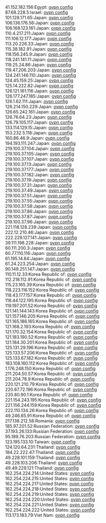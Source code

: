 41.152.182.156:Egypt: [ovpn config](vpn/41_152_182_156.ovpn)  
87.68.228.5:Israel: [ovpn config](vpn/87_68_228_5.ovpn)  
101.128.171.65:Japan: [ovpn config](vpn/101_128_171_65.ovpn)  
106.136.176.56:Japan: [ovpn config](vpn/106_136_176_56.ovpn)  
106.168.123.161:Japan: [ovpn config](vpn/106_168_123_161.ovpn)  
110.4.217.211:Japan: [ovpn config](vpn/110_4_217_211.ovpn)  
111.106.12.177:Japan: [ovpn config](vpn/111_106_12_177.ovpn)  
113.20.226.33:Japan: [ovpn config](vpn/113_20_226_33.ovpn)  
115.38.182.91:Japan: [ovpn config](vpn/115_38_182_91.ovpn)  
118.156.245.9:Japan: [ovpn config](vpn/118_156_245_9.ovpn)  
118.241.141.11:Japan: [ovpn config](vpn/118_241_141_11.ovpn)  
119.25.24.86:Japan: [ovpn config](vpn/119_25_24_86.ovpn)  
119.47.206.203:Japan: [ovpn config](vpn/119_47_206_203.ovpn)  
124.241.146.110:Japan: [ovpn config](vpn/124_241_146_110.ovpn)  
124.45.159.25:Japan: [ovpn config](vpn/124_45_159_25.ovpn)  
125.14.222.82:Japan: [ovpn config](vpn/125_14_222_82.ovpn)  
126.121.161.116:Japan: [ovpn config](vpn/126_121_161_116.ovpn)  
126.177.247.185:Japan: [ovpn config](vpn/126_177_247_185.ovpn)  
126.1.62.111:Japan: [ovpn config](vpn/126_1_62_111.ovpn)  
126.214.150.229:Japan: [ovpn config](vpn/126_214_150_229.ovpn)  
126.65.242.161:Japan: [ovpn config](vpn/126_65_242_161.ovpn)  
126.76.64.23:Japan: [ovpn config](vpn/126_76_64_23.ovpn)  
126.79.105.117:Japan: [ovpn config](vpn/126_79_105_117.ovpn)  
133.114.129.15:Japan: [ovpn config](vpn/133_114_129_15.ovpn)  
153.232.5.118:Japan: [ovpn config](vpn/153_232_5_118.ovpn)  
160.86.46.9:Japan: [ovpn config](vpn/160_86_46_9.ovpn)  
194.193.111.247:Japan: [ovpn config](vpn/194_193_111_247.ovpn)  
219.100.37.104:Japan: [ovpn config](vpn/219_100_37_104.ovpn)  
219.100.37.105:Japan: [ovpn config](vpn/219_100_37_105.ovpn)  
219.100.37.107:Japan: [ovpn config](vpn/219_100_37_107.ovpn)  
219.100.37.13:Japan: [ovpn config](vpn/219_100_37_13.ovpn)  
219.100.37.177:Japan: [ovpn config](vpn/219_100_37_177.ovpn)  
219.100.37.182:Japan: [ovpn config](vpn/219_100_37_182.ovpn)  
219.100.37.19:Japan: [ovpn config](vpn/219_100_37_19.ovpn)  
219.100.37.31:Japan: [ovpn config](vpn/219_100_37_31.ovpn)  
219.100.37.49:Japan: [ovpn config](vpn/219_100_37_49.ovpn)  
219.100.37.51:Japan: [ovpn config](vpn/219_100_37_51.ovpn)  
219.100.37.55:Japan: [ovpn config](vpn/219_100_37_55.ovpn)  
219.100.37.58:Japan: [ovpn config](vpn/219_100_37_58.ovpn)  
219.100.37.86:Japan: [ovpn config](vpn/219_100_37_86.ovpn)  
219.100.37.87:Japan: [ovpn config](vpn/219_100_37_87.ovpn)  
219.100.37.96:Japan: [ovpn config](vpn/219_100_37_96.ovpn)  
221.118.128.239:Japan: [ovpn config](vpn/221_118_128_239.ovpn)  
222.12.210.46:Japan: [ovpn config](vpn/222_12_210_46.ovpn)  
222.229.127.141:Japan: [ovpn config](vpn/222_229_127_141.ovpn)  
39.111.198.228:Japan: [ovpn config](vpn/39_111_198_228.ovpn)  
60.111.200.3:Japan: [ovpn config](vpn/60_111_200_3.ovpn)  
60.77.110.116:Japan: [ovpn config](vpn/60_77_110_116.ovpn)  
61.195.14.84:Japan: [ovpn config](vpn/61_195_14_84.ovpn)  
61.24.223.254:Japan: [ovpn config](vpn/61_24_223_254.ovpn)  
90.149.251.147:Japan: [ovpn config](vpn/90_149_251_147.ovpn)  
110.11.12.33:Korea Republic of: [ovpn config](vpn/110_11_12_33.ovpn)  
112.218.112.91:Korea Republic of: [ovpn config](vpn/112_218_112_91.ovpn)  
115.23.165.39:Korea Republic of: [ovpn config](vpn/115_23_165_39.ovpn)  
118.223.116.152:Korea Republic of: [ovpn config](vpn/118_223_116_152.ovpn)  
118.43.177.157:Korea Republic of: [ovpn config](vpn/118_43_177_157.ovpn)  
118.44.122.195:Korea Republic of: [ovpn config](vpn/118_44_122_195.ovpn)  
119.197.201.52:Korea Republic of: [ovpn config](vpn/119_197_201_52.ovpn)  
121.141.144.143:Korea Republic of: [ovpn config](vpn/121_141_144_143.ovpn)  
121.157.146.205:Korea Republic of: [ovpn config](vpn/121_157_146_205.ovpn)  
121.165.186.165:Korea Republic of: [ovpn config](vpn/121_165_186_165.ovpn)  
121.168.2.193:Korea Republic of: [ovpn config](vpn/121_168_2_193.ovpn)  
121.170.32.154:Korea Republic of: [ovpn config](vpn/121_170_32_154.ovpn)  
121.183.190.52:Korea Republic of: [ovpn config](vpn/121_183_190_52.ovpn)  
121.184.30.201:Korea Republic of: [ovpn config](vpn/121_184_30_201.ovpn)  
125.131.29.196:Korea Republic of: [ovpn config](vpn/125_131_29_196.ovpn)  
125.133.57.206:Korea Republic of: [ovpn config](vpn/125_133_57_206.ovpn)  
125.133.67.182:Korea Republic of: [ovpn config](vpn/125_133_67_182.ovpn)  
183.108.160.112:Korea Republic of: [ovpn config](vpn/183_108_160_112.ovpn)  
1.176.248.150:Korea Republic of: [ovpn config](vpn/1_176_248_150.ovpn)  
211.204.50.57:Korea Republic of: [ovpn config](vpn/211_204_50_57.ovpn)  
211.204.78.9:Korea Republic of: [ovpn config](vpn/211_204_78_9.ovpn)  
220.121.210.79:Korea Republic of: [ovpn config](vpn/220_121_210_79.ovpn)  
220.67.72.196:Korea Republic of: [ovpn config](vpn/220_67_72_196.ovpn)  
220.80.90.1:Korea Republic of: [ovpn config](vpn/220_80_90_1.ovpn)  
221.154.243.195:Korea Republic of: [ovpn config](vpn/221_154_243_195.ovpn)  
221.156.244.159:Korea Republic of: [ovpn config](vpn/221_156_244_159.ovpn)  
222.110.134.26:Korea Republic of: [ovpn config](vpn/222_110_134_26.ovpn)  
49.246.65.91:Korea Republic of: [ovpn config](vpn/49_246_65_91.ovpn)  
217.138.212.58:Romania: [ovpn config](vpn/217_138_212_58.ovpn)  
185.97.201.52:Russian Federation: [ovpn config](vpn/185_97_201_52.ovpn)  
37.193.26.133:Russian Federation: [ovpn config](vpn/37_193_26_133.ovpn)  
95.189.76.203:Russian Federation: [ovpn config](vpn/95_189_76_203.ovpn)  
123.195.133.10:Taiwan: [ovpn config](vpn/123_195_133_10.ovpn)  
124.120.64.231:Thailand: [ovpn config](vpn/124_120_64_231.ovpn)  
184.22.222.47:Thailand: [ovpn config](vpn/184_22_222_47.ovpn)  
49.228.101.159:Thailand: [ovpn config](vpn/49_228_101_159.ovpn)  
49.228.103.206:Thailand: [ovpn config](vpn/49_228_103_206.ovpn)  
49.49.229.121:Thailand: [ovpn config](vpn/49_49_229_121.ovpn)  
162.254.224.214:United States: [ovpn config](vpn/162_254_224_214.ovpn)  
162.254.224.215:United States: [ovpn config](vpn/162_254_224_215.ovpn)  
162.254.224.217:United States: [ovpn config](vpn/162_254_224_217.ovpn)  
162.254.224.218:United States: [ovpn config](vpn/162_254_224_218.ovpn)  
162.254.224.219:United States: [ovpn config](vpn/162_254_224_219.ovpn)  
162.254.224.220:United States: [ovpn config](vpn/162_254_224_220.ovpn)  
162.254.224.221:United States: [ovpn config](vpn/162_254_224_221.ovpn)  
162.254.224.222:United States: [ovpn config](vpn/162_254_224_222.ovpn)  
113.173.183.79:Viet Nam: [ovpn config](vpn/113_173_183_79.ovpn)  
